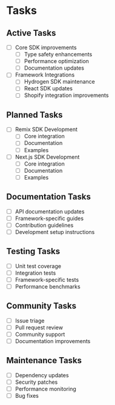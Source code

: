 # Tasks

## Active Tasks
- [ ] Core SDK improvements
  - [ ] Type safety enhancements
  - [ ] Performance optimization
  - [ ] Documentation updates

- [ ] Framework Integrations
  - [ ] Hydrogen SDK maintenance
  - [ ] React SDK updates
  - [ ] Shopify integration improvements

## Planned Tasks
- [ ] Remix SDK Development
  - [ ] Core integration
  - [ ] Documentation
  - [ ] Examples

- [ ] Next.js SDK Development
  - [ ] Core integration
  - [ ] Documentation
  - [ ] Examples

## Documentation Tasks
- [ ] API documentation updates
- [ ] Framework-specific guides
- [ ] Contribution guidelines
- [ ] Development setup instructions

## Testing Tasks
- [ ] Unit test coverage
- [ ] Integration tests
- [ ] Framework-specific tests
- [ ] Performance benchmarks

## Community Tasks
- [ ] Issue triage
- [ ] Pull request review
- [ ] Community support
- [ ] Documentation improvements

## Maintenance Tasks
- [ ] Dependency updates
- [ ] Security patches
- [ ] Performance monitoring
- [ ] Bug fixes 